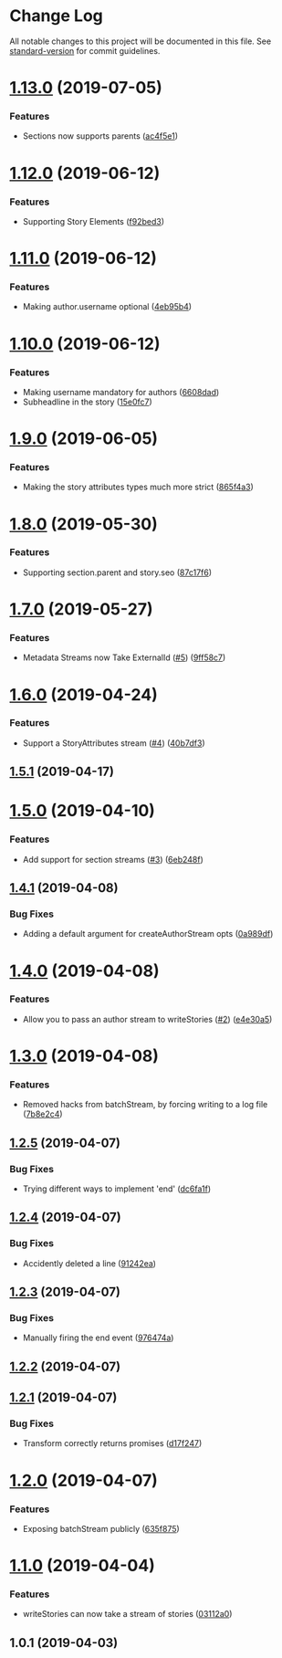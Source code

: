 # Change Log

All notable changes to this project will be documented in this file. See [standard-version](https://github.com/conventional-changelog/standard-version) for commit guidelines.

<a name="1.13.0"></a>
# [1.13.0](https://github.com/gja/@quintype/migration-helpers/compare/v1.12.0...v1.13.0) (2019-07-05)


### Features

* Sections now supports parents ([ac4f5e1](https://github.com/gja/@quintype/migration-helpers/commit/ac4f5e1))



<a name="1.12.0"></a>
# [1.12.0](https://github.com/gja/@quintype/migration-helpers/compare/v1.11.0...v1.12.0) (2019-06-12)


### Features

* Supporting Story Elements ([f92bed3](https://github.com/gja/@quintype/migration-helpers/commit/f92bed3))



<a name="1.11.0"></a>
# [1.11.0](https://github.com/gja/@quintype/migration-helpers/compare/v1.10.0...v1.11.0) (2019-06-12)


### Features

* Making author.username optional ([4eb95b4](https://github.com/gja/@quintype/migration-helpers/commit/4eb95b4))



<a name="1.10.0"></a>
# [1.10.0](https://github.com/gja/@quintype/migration-helpers/compare/v1.9.0...v1.10.0) (2019-06-12)


### Features

* Making username mandatory for authors ([6608dad](https://github.com/gja/@quintype/migration-helpers/commit/6608dad))
* Subheadline in the story ([15e0fc7](https://github.com/gja/@quintype/migration-helpers/commit/15e0fc7))



<a name="1.9.0"></a>
# [1.9.0](https://github.com/gja/@quintype/migration-helpers/compare/v1.8.0...v1.9.0) (2019-06-05)


### Features

* Making the story attributes types much more strict ([865f4a3](https://github.com/gja/@quintype/migration-helpers/commit/865f4a3))



<a name="1.8.0"></a>
# [1.8.0](https://github.com/gja/@quintype/migration-helpers/compare/v1.7.0...v1.8.0) (2019-05-30)


### Features

* Supporting section.parent and story.seo ([87c17f6](https://github.com/gja/@quintype/migration-helpers/commit/87c17f6))



<a name="1.7.0"></a>
# [1.7.0](https://github.com/gja/@quintype/migration-helpers/compare/v1.6.0...v1.7.0) (2019-05-27)


### Features

* Metadata Streams now Take ExternalId ([#5](https://github.com/gja/[@quintype](https://github.com/quintype)/migration-helpers/issues/5)) ([9ff58c7](https://github.com/gja/@quintype/migration-helpers/commit/9ff58c7))



<a name="1.6.0"></a>
# [1.6.0](https://github.com/gja/@quintype/migration-helpers/compare/v1.5.1...v1.6.0) (2019-04-24)


### Features

* Support a StoryAttributes stream ([#4](https://github.com/gja/[@quintype](https://github.com/quintype)/migration-helpers/issues/4)) ([40b7df3](https://github.com/gja/@quintype/migration-helpers/commit/40b7df3))



<a name="1.5.1"></a>
## [1.5.1](https://github.com/gja/@quintype/migration-helpers/compare/v1.5.0...v1.5.1) (2019-04-17)



<a name="1.5.0"></a>
# [1.5.0](https://github.com/gja/@quintype/migration-helpers/compare/v1.4.1...v1.5.0) (2019-04-10)


### Features

* Add support for section streams ([#3](https://github.com/gja/[@quintype](https://github.com/quintype)/migration-helpers/issues/3)) ([6eb248f](https://github.com/gja/@quintype/migration-helpers/commit/6eb248f))



<a name="1.4.1"></a>
## [1.4.1](https://github.com/gja/@quintype/migration-helpers/compare/v1.4.0...v1.4.1) (2019-04-08)


### Bug Fixes

* Adding a default argument for createAuthorStream opts ([0a989df](https://github.com/gja/@quintype/migration-helpers/commit/0a989df))



<a name="1.4.0"></a>
# [1.4.0](https://github.com/gja/@quintype/migration-helpers/compare/v1.3.0...v1.4.0) (2019-04-08)


### Features

* Allow you to pass an author stream to writeStories ([#2](https://github.com/gja/[@quintype](https://github.com/quintype)/migration-helpers/issues/2)) ([e4e30a5](https://github.com/gja/@quintype/migration-helpers/commit/e4e30a5))



<a name="1.3.0"></a>
# [1.3.0](https://github.com/gja/@quintype/migration-helpers/compare/v1.2.5...v1.3.0) (2019-04-08)


### Features

* Removed hacks from batchStream, by forcing writing to a log file ([7b8e2c4](https://github.com/gja/@quintype/migration-helpers/commit/7b8e2c4))



<a name="1.2.5"></a>
## [1.2.5](https://github.com/gja/@quintype/migration-helpers/compare/v1.2.4...v1.2.5) (2019-04-07)


### Bug Fixes

* Trying different ways to implement 'end' ([dc6fa1f](https://github.com/gja/@quintype/migration-helpers/commit/dc6fa1f))



<a name="1.2.4"></a>
## [1.2.4](https://github.com/gja/@quintype/migration-helpers/compare/v1.2.3...v1.2.4) (2019-04-07)


### Bug Fixes

* Accidently deleted a line ([91242ea](https://github.com/gja/@quintype/migration-helpers/commit/91242ea))



<a name="1.2.3"></a>
## [1.2.3](https://github.com/gja/@quintype/migration-helpers/compare/v1.2.2...v1.2.3) (2019-04-07)


### Bug Fixes

* Manually firing the end event ([976474a](https://github.com/gja/@quintype/migration-helpers/commit/976474a))



<a name="1.2.2"></a>
## [1.2.2](https://github.com/gja/@quintype/migration-helpers/compare/v1.2.1...v1.2.2) (2019-04-07)



<a name="1.2.1"></a>
## [1.2.1](https://github.com/gja/@quintype/migration-helpers/compare/v1.2.0...v1.2.1) (2019-04-07)


### Bug Fixes

* Transform correctly returns promises ([d17f247](https://github.com/gja/@quintype/migration-helpers/commit/d17f247))



<a name="1.2.0"></a>
# [1.2.0](https://github.com/gja/@quintype/migration-helpers/compare/v1.1.0...v1.2.0) (2019-04-07)


### Features

* Exposing batchStream publicly ([635f875](https://github.com/gja/@quintype/migration-helpers/commit/635f875))



<a name="1.1.0"></a>
# [1.1.0](https://github.com/gja/@quintype/migration-helpers/compare/v1.0.1...v1.1.0) (2019-04-04)


### Features

* writeStories can now take a stream of stories ([03112a0](https://github.com/gja/@quintype/migration-helpers/commit/03112a0))



<a name="1.0.1"></a>
## 1.0.1 (2019-04-03)
